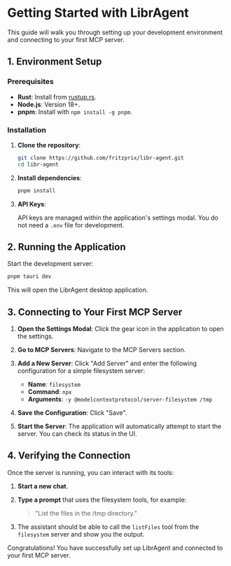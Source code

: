 # Getting Started with LibrAgent

This guide will walk you through setting up your development environment and connecting to your first MCP server.

## 1. Environment Setup

### Prerequisites

- **Rust**: Install from [rustup.rs](https://rustup.rs/).
- **Node.js**: Version 18+.
- **pnpm**: Install with `npm install -g pnpm`.

### Installation

1. **Clone the repository**:

   ```bash
   git clone https://github.com/fritzprix/libr-agent.git
   cd libr-agent
   ```

2. **Install dependencies**:

   ```bash
   pnpm install
   ```

3. **API Keys**:

   API keys are managed within the application's settings modal. You do not need a `.env` file for development.

## 2. Running the Application

Start the development server:

```bash
pnpm tauri dev
```

This will open the LibrAgent desktop application.

## 3. Connecting to Your First MCP Server

1. **Open the Settings Modal**: Click the gear icon in the application to open the settings.
2. **Go to MCP Servers**: Navigate to the MCP Servers section.
3. **Add a New Server**: Click "Add Server" and enter the following configuration for a simple filesystem server:
   - **Name**: `filesystem`
   - **Command**: `npx`
   - **Arguments**: `-y @modelcontextprotocol/server-filesystem /tmp`

4. **Save the Configuration**: Click "Save".
5. **Start the Server**: The application will automatically attempt to start the server. You can check its status in the UI.

## 4. Verifying the Connection

Once the server is running, you can interact with its tools:

1. **Start a new chat**.
2. **Type a prompt** that uses the filesystem tools, for example:

   > "List the files in the /tmp directory."

3. The assistant should be able to call the `listFiles` tool from the `filesystem` server and show you the output.

Congratulations! You have successfully set up LibrAgent and connected to your first MCP server.
